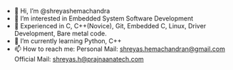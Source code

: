 - 👋 Hi, I’m @shreyashemachandra
- 👀 I’m interested in Embedded System Software Development
- 👀 Experienced in C, C++(Novice), Git, Embedded C, Linux, Driver Development, Bare metal code.
- 🌱 I’m currently learning Python, C++
- 📫 How to reach me:
Personal Mail: shreyas.hemachandran@gmail.com 
Official Mail: shreyas.h@prajnaanatech.com

<!---
shreyasprajnaana/shreyasprajnaana is a ✨ special ✨ repository because its `README.md` (this file) appears on your GitHub profile.
You can click the Preview link to take a look at your changes.
--->
